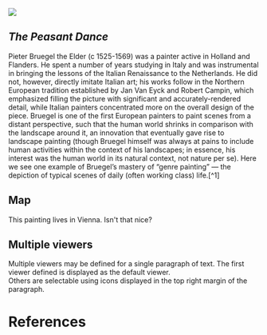 <a href="https://juncture-digital.org"><img src="https://juncture-digital.org/images/ve-button.png"></a>

<param ve-config 
       title="Bruegel the Elder"
       banner="https://seadragon.hpc.nyu.edu/iiif/2/LS_Global_Image_Gallery%2Fobj106%2Fobj106.jpg/full/full/0/default.jpg" 
       layout="vertical">

<!-- Entities discussed throughout the essay are typically defined before the essay text and
     are thus available in all text.  Entity identifiers (QIDs) can be found in either
     Wikipedia or Wikidata (https://www.wikidata.org)> -->
<param ve-entity eid="Q95562"> <!-- The Peasant Dance painting -->
<param ve-entity eid="Q41264"> <!-- Johannes Vermeer -->
<param ve-entity eid="Q95569"> <!-- Kunsthistorisches Museum -->
<param ve-entity eid="Q1741"> <!-- Vienna -->

<param ve-image 
       manifest="https://gist.githubusercontent.com/ts1877/b6df75409f45f1b052b2235d8d47c027/raw/d96605182b5187d61161f9b5e3d39a3e302350bd/obj108_manifest.json">

## _The Peasant Dance_

Pieter Bruegel the Elder (c 1525-1569) was a painter active in Holland and Flanders. He spent a number of years studying in Italy and was instrumental in bringing the lessons of the Italian Renaissance to the Netherlands. He did not, however, directly imitate Italian art; his works follow in the Northern European tradition established by Jan Van Eyck and Robert Campin, which emphasized filling the picture with significant and accurately-rendered detail, while Italian painters concentrated more on the overall design of the piece. Bruegel is one of the first European painters to paint scenes from a distant perspective, such that the human world shrinks in comparison with the landscape around it, an innovation that eventually gave rise to landscape painting (though Bruegel himself was always at pains to include human activities within the context of his landscapes; in essence, his interest was the human world in its natural context, not nature per se). Here we see one example of Bruegel’s mastery of “genre painting” — the depiction of typical scenes of daily (often working class) life.[^1]
<param ve-image 
       label="The Peasant Dance" 
       description="painting by Pieter Bruegel the Elder" 
       license="public domain" 
       url="https://upload.wikimedia.org/wikipedia/commons/b/b5/Pieter_Bruegel_the_Elder_-_The_Peasant_Dance_-_WGA3499.jpg">

## Map

This painting lives in Vienna. Isn't that nice?
<param ve-map center="Q1741" zoom="11" prefer-geojson>

## Multiple viewers

Multiple viewers may be defined for a single paragraph of text.  The first viewer defined is displayed as the default viewer.  
Others are selectable using icons displayed in the top right margin of the paragraph.
<param ve-image 
       manifest="https://iiif.juncture-digital.org/manifest/6dd738aed85597cac540ad31dd5818e86ef7f2918c7b43a9eb3123d5538e6e4c">
<param ve-map center="Q36600" zoom="11">

# References
